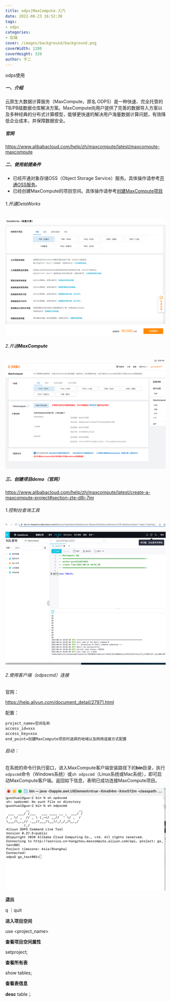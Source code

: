 ```yaml
---
title: odps|MaxCompute-入门
date: 2022-08-23 16:52:30
tags:
- odps
categories:
- 后端
cover: /images/background/background.png
coverWidth: 1200
coverHeight: 320
author: 不二
---
```


odps使用

<!-- more -->

##### 一、介绍

云原生大数据计算服务（MaxCompute，原名 ODPS）是一种快速、完全托管的TB/PB级数据仓库解决方案。MaxCompute向用户提供了完善的数据导入方案以及多种经典的分布式计算模型，能够更快速的解决用户海量数据计算问题，有效降低企业成本，并保障数据安全。

##### 官网

https://www.alibabacloud.com/help/zh/maxcompute/latest/maxcompute-maxcompute

##### 二、使用前提条件

- 已经开通对象存储OSS（Object Storage Service）服务。具体操作请参考[开通OSS服务](https://help.aliyun.com/document_detail/31884.html#task-njz-hf4-tdb)。
- 已经创建MaxCompute的项目空间。具体操作请参考[创建MaxCompute项目](https://help.aliyun.com/document_detail/27815.html#task-zl2-mtx-5db)

###### 1.开通DetaWorks

![image-20220823173614025](odps-MaxCompute-入门/image-20220823173614025.png)

###### 2.开通**MaxCompute**

![image-20220823174048836](odps-MaxCompute-入门/image-20220823174048836.png)

##### 三、创建项目demo（官网）

https://www.alibabacloud.com/help/zh/maxcompute/latest/create-a-maxcompute-project#section-zte-d8i-7im

###### 1.控制台查询工具

![image-20220824100353387](odps-MaxCompute-入门/image-20220824100353387.png)

###### 2.使用客户端（odpscmd）连接

官网：

https://help.aliyun.com/document_detail/27971.html

配置：

```apl
project_name=空间名称
access_id=xxx
access_key=xxx
end_point=创建MaxCompute项目时选择的地域以及网络连接方式配置
```

###### 启动：

在系统的命令行执行窗口，进入MaxCompute客户端安装路径下的**bin**目录，执行`odpscmd`命令（Windows系统）或`sh odpscmd`（Linux系统或Mac系统），即可启动MaxCompute客户端。返回如下信息，表明已成功连接MaxCompute项目。

![image-20220824101839166](odps-MaxCompute-入门/image-20220824101839166.png)

**退出**

q ｜quit

**进入项目空间**

use <project_name>

**查看项目空间属性**

setproject;

**查看所有表**

show tables;

**查看表信息**

**desc**  table；

